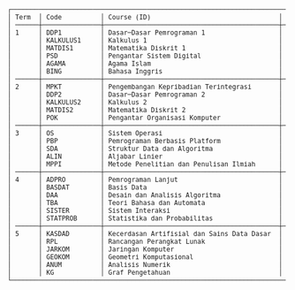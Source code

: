 <picture>
  <source media="(prefers-color-scheme: light)" srcset="https://github.com/aldenluthfi/kuliahluthfi/assets/83630284/b6c0fa29-c90b-4110-9ac7-74e96d95ce93">
  <source media="(prefers-color-scheme: dark)" srcset="https://github.com/aldenluthfi/kuliahluthfi/assets/83630284/e24deffc-f4ee-4d44-addf-50390c203b11">
  <img>
</picture>

<br>
<br>

<sup>
<pre>
┌────────────────────────────────────────────────────────────────────────────────────────────────────────────────────────────────┐
│ Term  │ Code          │ Course (ID)                                 │ Course (EN)                                    │ Credits │
│ ──────┼───────────────┼─────────────────────────────────────────────┼────────────────────────────────────────────────┼──────── │
│ 1     │ DDP1          │ Dasar─Dasar Pemrograman 1                   │ Programming Foundations 1                      │ 4       │
│       │ KALKULUS1     │ Kalkulus 1                                  │ Calculus 1                                     │ 3       │
│       │ MATDIS1       │ Matematika Diskrit 1                        │ Disrete Mathematics 1                          │ 3       │
│       │ PSD           │ Pengantar Sistem Digital                    │ Introduction to Digital Systems                │ 3       │
│       │ AGAMA         │ Agama Islam                                 │ -                                              │ 2       │
│       │ BING          │ Bahasa Inggris                              │ -                                              │ 2       │
│ ──────┼───────────────┼─────────────────────────────────────────────┼────────────────────────────────────────────────┼──────── │
│ 2     │ MPKT          │ Pengembangan Kepribadian Terintegrasi       │ -                                              │ 5       │
│       │ DDP2          │ Dasar─Dasar Pemrograman 2                   │ Programming Foundations 2                      │ 4       │
│       │ KALKULUS2     │ Kalkulus 2                                  │ Calculus 2                                     │ 3       │
│       │ MATDIS2       │ Matematika Diskrit 2                        │ Disrete Mathematics 2                          │ 3       │
│       │ POK           │ Pengantar Organisasi Komputer               │ Introduction to Computer Organization          │ 3       │
│ ──────┼───────────────┼─────────────────────────────────────────────┼────────────────────────────────────────────────┼──────── │
│ 3     │ OS            │ Sistem Operasi                              │ Operating Systems                              │ 4       │
│       │ PBP           │ Pemrograman Berbasis Platform               │ Platform─based Development                     │ 4       │
│       │ SDA           │ Struktur Data dan Algoritma                 │ Data Structures and Algorithms                 │ 4       │
│       │ ALIN          │ Aljabar Linier                              │ Linear Algebra                                 │ 3       │
│       │ MPPI          │ Metode Penelitian dan Penulisan Ilmiah      │ Research Methodology and Scientific Writing    │ 3       │
│ ──────┼───────────────┼─────────────────────────────────────────────┼────────────────────────────────────────────────┼──────── │
│ 4     │ ADPRO         │ Pemrograman Lanjut                          │ Advanced Programming                           │ 4       │
│       │ BASDAT        │ Basis Data                                  │ Databases                                      │ 4       │
│       │ DAA           │ Desain dan Analisis Algoritma               │ Algorithms Design and Analysis                 │ 4       │
│       │ TBA           │ Teori Bahasa dan Automata                   │ Language Theory and Automata                   │ 4       │
│       │ SISTER        │ Sistem Interaksi                            │ System Interaction                             │ 3       │
│       │ STATPROB      │ Statistika dan Probabilitas                 │ Statistics and Probability                     │ 3       │
│ ──────┼───────────────┼─────────────────────────────────────────────┼────────────────────────────────────────────────┼──────── │
│ 5     │ KASDAD        │ Kecerdasan Artifisial dan Sains Data Dasar  │ Artificial Intelligence and Basic Data Science │ 4       │
│       │ RPL           │ Rancangan Perangkat Lunak                   │ Software Design                                │ 4       │
│       │ JARKOM        │ Jaringan Komputer                           │ Computer Network                               │ 3       │
│       │ GEOKOM        │ Geometri Komputasional                      │ Computational Geometry                         │ 3       │
│       │ ANUM          │ Analisis Numerik                            │ Numerical Analysis                             │ 3       │
│       │ KG            │ Graf Pengetahuan                            │ Knowledge Graph                                │ 3       │
└────────────────────────────────────────────────────────────────────────────────────────────────────────────────────────────────┘
</pre>
</sup>




